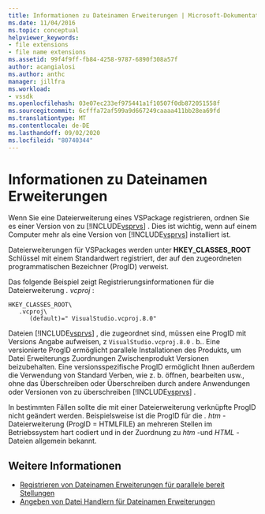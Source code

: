 ```yaml
---
title: Informationen zu Dateinamen Erweiterungen | Microsoft-Dokumentation
ms.date: 11/04/2016
ms.topic: conceptual
helpviewer_keywords:
- file extensions
- file name extensions
ms.assetid: 99f4f9ff-fb84-4258-9787-6890f308a57f
author: acangialosi
ms.author: anthc
manager: jillfra
ms.workload:
- vssdk
ms.openlocfilehash: 03e07ec233ef975441a1f10507f0db872051558f
ms.sourcegitcommit: 6cfffa72af599a9d667249caaaa411bb28ea69fd
ms.translationtype: MT
ms.contentlocale: de-DE
ms.lasthandoff: 09/02/2020
ms.locfileid: "80740344"
---
```

# <a name="about-file-name-extensions"></a>Informationen zu Dateinamen Erweiterungen
Wenn Sie eine Dateierweiterung eines VSPackage registrieren, ordnen Sie es einer Version von zu [!INCLUDE[vsprvs](../code-quality/includes/vsprvs_md.md)] . Dies ist wichtig, wenn auf einem Computer mehr als eine Version von [!INCLUDE[vsprvs](../code-quality/includes/vsprvs_md.md)] installiert ist.

 Dateierweiterungen für VSPackages werden unter **HKEY_CLASSES_ROOT** Schlüssel mit einem Standardwert registriert, der auf den zugeordneten programmatischen Bezeichner (ProgID) verweist.

 Das folgende Beispiel zeigt Registrierungsinformationen für die Dateierweiterung *. vcproj* :

```
HKEY_CLASSES_ROOT\
   .vcproj\
      (default)=" VisualStudio.vcproj.8.0"
```

 Dateien [!INCLUDE[vsprvs](../code-quality/includes/vsprvs_md.md)] , die zugeordnet sind, müssen eine ProgID mit Versions Angabe aufweisen, z `VisualStudio.vcproj.8.0` . b.. Eine versionierte ProgID ermöglicht parallele Installationen des Produkts, um Datei Erweiterungs Zuordnungen Zwischenprodukt Versionen beizubehalten. Eine versionsspezifische ProgID ermöglicht Ihnen außerdem die Verwendung von Standard Verben, wie z. b. öffnen, bearbeiten usw., ohne das Überschreiben oder Überschreiben durch andere Anwendungen oder Versionen von zu überschreiben [!INCLUDE[vsprvs](../code-quality/includes/vsprvs_md.md)] .

 In bestimmten Fällen sollte die mit einer Dateierweiterung verknüpfte ProgID nicht geändert werden. Beispielsweise ist die ProgID für die *. htm* -Dateierweiterung (ProgID = HTMLFILE) an mehreren Stellen im Betriebssystem hart codiert und in der Zuordnung zu *htm* -und *HTML* -Dateien allgemein bekannt.

## <a name="see-also"></a>Weitere Informationen
- [Registrieren von Dateinamen Erweiterungen für parallele bereit Stellungen](../extensibility/registering-file-name-extensions-for-side-by-side-deployments.md)
- [Angeben von Datei Handlern für Dateinamen Erweiterungen](../extensibility/specifying-file-handlers-for-file-name-extensions.md)
